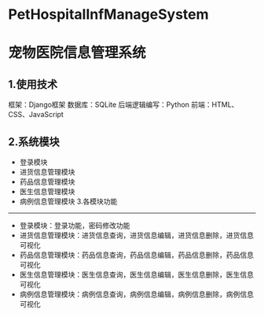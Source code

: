 # PetHospitalInfManageSystem
宠物医院信息管理系统
====
1.使用技术
-------
框架：Django框架
数据库：SQLite
后端逻辑编写：Python
前端：HTML、CSS、JavaScript

2.系统模块
------
* 登录模块
* 进货信息管理模块
* 药品信息管理模块
* 医生信息管理模块
* 病例信息管理模块
3.各模块功能
------
* 登录模块：登录功能，密码修改功能
* 进货信息管理模块：进货信息查询，进货信息编辑，进货信息删除，进货信息可视化
* 药品信息管理模块：药品信息查询，药品信息编辑，药品信息删除，药品信息可视化
* 医生信息管理模块：医生信息查询，医生信息编辑，医生信息删除，医生信息可视化
* 病例信息管理模块：病例信息查询，病例信息编辑，病例信息删除，病例信息可视化
